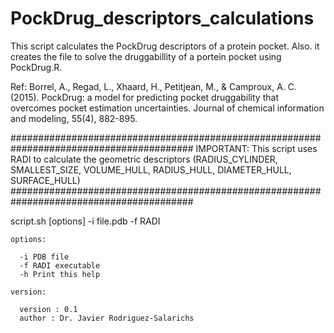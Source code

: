 # PockDrug_descriptors_calculations
This script calculates the PockDrug descriptors of a protein pocket. Also. it creates the file to solve the druggabillity of a portein pocket using PockDrug.R.

Ref: Borrel, A., Regad, L., Xhaard, H., Petitjean, M., & Camproux, A. C. (2015). PockDrug: a model for predicting pocket druggability that overcomes pocket estimation uncertainties. Journal of chemical information and modeling, 55(4), 882-895.



#########################################################################################
    IMPORTANT: This script uses RADI to calculate the geometric descriptors 
      (RADIUS_CYLINDER, SMALLEST_SIZE, VOLUME_HULL, RADIUS_HULL, DIAMETER_HULL, SURFACE_HULL) 
#########################################################################################
   
   script.sh [options] -i file.pdb -f RADI

    options:

      -i PDB file
      -f RADI executable
      -h Print this help

    version:

      version : 0.1
      author : Dr. Javier Rodriguez-Salarichs
      
      
